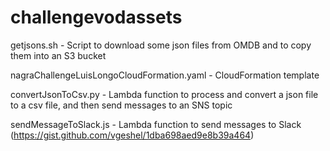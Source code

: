 # challengevodassets

getjsons.sh - 
Script to download some json files from OMDB and to copy them into an S3 bucket

nagraChallengeLuisLongoCloudFormation.yaml - 
CloudFormation template

convertJsonToCsv.py - 
Lambda function to process and convert a json file to a csv file, and then send messages to an SNS topic

sendMessageToSlack.js - 
Lambda function to send messages to Slack
(https://gist.github.com/vgeshel/1dba698aed9e8b39a464)

